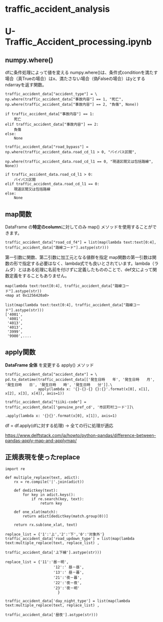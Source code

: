 # traffic_accident_analysis

# U-Traffic_Accident_processing.ipynb

## numpy.where()
dfに条件処理によって値を変える
numpy.where()は、条件式conditionを満たす場合（真Trueの場合）はx、満たさない場合（偽Falseの場合）はyとするndarrayを返す関数。
```
traffic_accident_data["accident_type"] = \
np.where(traffic_accident_data["事故内容"] == 1, "死亡", np.where(traffic_accident_data["事故内容"] == 2, "負傷", None))

if traffic_accident_data["事故内容"] == 1:
    死亡
elif traffic_accident_data["事故内容"] == 2:
    負傷
else:
    None
```
```
traffic_accident_data["road_bypass"] = np.where(traffic_accident_data.road_cd_l1 > 0, "バイパス区間",
                                                                           np.where(traffic_accident_data.road_cd_l1 == 0, "現道区間又は包括路線", None))
                                                                           
if traffic_accident_data.road_cd_l1 > 0:
    バイパス区間
elif traffic_accident_data.road_cd_l1 == 0:
    現道区間又は包括路線
else:
    None
```


## map関数
DataFrame の**特定のcolumn**に対してのみ map() メソッドを使用することができます。
```
traffic_accident_data["road_cd_f4"] = list(map(lambda text:text[0:4], traffic_accident_data["路線コード"].astype(str)))
```
第一引数に関数、第二引数に加工元となる値群を指定
map関数の第一引数は関数の形で指定する必要はなく、lambda式でも良いとされています。lambda（ラムダ）とはある処理に名前を付けずに定義したもののことで、def文によって関数定義をすることもありません。
```
map(lambda text:text[0:4], traffic_accident_data["路線コード"].astype(str))
<map at 0x1256420a0>

list(map(lambda text:text[0:4], traffic_accident_data["路線コード"].astype(str)))
['4001',
 '4001',
 '4013',
 '4013',
 '3999',
 '9900',....
```

## apply関数
**DataFrame 全体** を変更する apply() メソッド
```
traffic_accident_data["accident_date"] = \
pd.to_datetime(traffic_accident_data[['発生日時　　年', '発生日時　　月', '発生日時　　日', '発生日時　　時', '発生日時　　分']].\
               apply(lambda x: '{}-{}-{} {}:{}'.format(x[0], x[1], x[2], x[3], x[4]), axis=1))

traffic_accident_data["tiiki-code"] = traffic_accident_data[['genuine_pref_cd', '市区町村コード']]\
                                                            .apply(lambda x: '{}{}'.format(x[0], x[1]), axis=1)
```
df = df.apply(dfに対する処理) → 全ての行に処理が適応

https://www.delftstack.com/ja/howto/python-pandas/difference-between-pandas-apply-map-and-applymap/


## 正規表現を使ったreplace

```
import re

def multiple_replace(text, adict):
    rx = re.compile('|'.join(adict))
    
    def dedictkey(text):
        for key in adict.keys():
            if re.search(key, text):
                return key
 
    def one_xlat(match):
        return adict[dedictkey(match.group(0))]
 
    return rx.sub(one_xlat, text)
```
```
replace_list = {'1':'上','2':'下','0':'対象外'}
traffic_accident_data['road_updown_type'] = list(map(lambda text:multiple_replace(text, replace_list) ,
                                                                                traffic_accident_data['上下線'].astype(str)))
                                                                                
replace_list = {'11':'昼－明',
                      '12':' 昼－昼',
                      '13':' 昼－暮',
                      '21':'夜－暮',
                      '22':'夜－夜',
                      '23':'夜－明'
                        }

traffic_accident_data['day_night_type'] = list(map(lambda text:multiple_replace(text, replace_list) ,
                                                                                traffic_accident_data['昼夜'].astype(str)))
```




